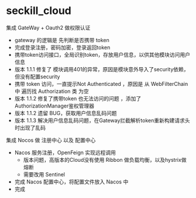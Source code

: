 # seckill_cloud


集成 GateWay + Oauth2 做权限认证
- gateway 的逻辑是 先判断是否携带 token
- 完成登录注册，密码加密，登录返回token 
- 携带token访问接口，全局识别token，存放用户信息，以供其他模块访问用户信息
- 版本 1.1.1 修复了 模块调用401的异常，原因是模块意外导入了security依赖，但没有配置security
- 携带 token 访问，一直提示Not Authenticated ，原因是 从 WebFilterChain 中 遍历找 Authorization 类 为空
- 版本 1.1.2 修复了携带token 也无法访问的问题 ，添加了AuthorizationManager鉴权管理器
- 版本 1.1.2 遗留 BUG，获取用户信息乱码问题
- 版本 1.1.3 解决用户信息乱码问题，在Gateway拦截解析token重新构建请求头时出现了乱码


集成 Nocos 做 注册中心 以及 配置中心
- Nacos 服务注册，OpenFeign 实现远程调用
  - 版本问题，高版本的Cloud没有使用 Ribbon 做负载均衡，以及hystrix做熔断
  - 需要改用 Sentinel
- 完成 Nacos 配置中心，将配置文件放入 Nacos 中
- 完成 